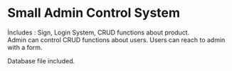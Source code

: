 # Small Admin Control System

İncludes : Sign, Login System,
           CRUD functions about product.  
           Admin can control CRUD functions about users.
           Users can reach to admin with a form.


Database file included.
